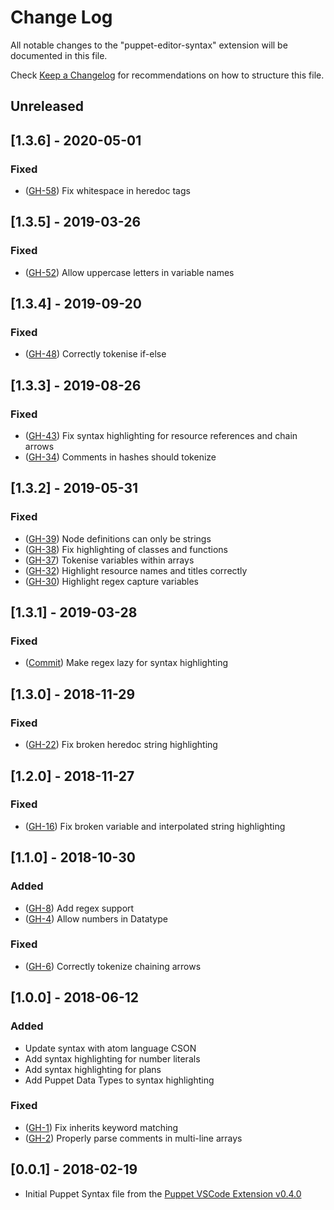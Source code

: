 # Change Log

All notable changes to the "puppet-editor-syntax" extension will be documented in this file.

Check [Keep a Changelog](http://keepachangelog.com/) for recommendations on how to structure this file.

## Unreleased

## [1.3.6] - 2020-05-01

### Fixed

- ([GH-58](https://github.com/puppetlabs/puppet-editor-syntax/issues/58)) Fix whitespace in heredoc tags

## [1.3.5] - 2019-03-26

### Fixed

- ([GH-52](https://github.com/puppetlabs/puppet-editor-syntax/issues/52)) Allow uppercase letters in variable names

## [1.3.4] - 2019-09-20

### Fixed
- ([GH-48](https://github.com/puppetlabs/puppet-editor-syntax/issues/48)) Correctly tokenise if-else

## [1.3.3] - 2019-08-26

### Fixed
- ([GH-43](https://github.com/puppetlabs/puppet-editor-syntax/issues/43)) Fix syntax highlighting for resource references and chain arrows
- ([GH-34](https://github.com/puppetlabs/puppet-editor-syntax/issues/34)) Comments in hashes should tokenize

## [1.3.2] - 2019-05-31

### Fixed
- ([GH-39](https://github.com/puppetlabs/puppet-editor-syntax/issues/39)) Node definitions can only be strings
- ([GH-38](https://github.com/puppetlabs/puppet-editor-syntax/issues/38)) Fix highlighting of classes and functions
- ([GH-37](https://github.com/puppetlabs/puppet-editor-syntax/issues/37)) Tokenise variables within arrays
- ([GH-32](https://github.com/puppetlabs/puppet-editor-syntax/issues/32)) Highlight resource names and titles correctly
- ([GH-30](https://github.com/puppetlabs/puppet-editor-syntax/issues/30)) Highlight regex capture variables

## [1.3.1] - 2019-03-28

### Fixed
- ([Commit](https://github.com/puppetlabs/puppet-editor-syntax/commit/ed18062cc9d904492f02d63b6553e1cadc95664e)) Make regex lazy for syntax highlighting

## [1.3.0] - 2018-11-29

### Fixed
- ([GH-22](https://github.com/puppetlabs/puppet-editor-syntax/issues/22)) Fix broken heredoc string highlighting

## [1.2.0] - 2018-11-27

### Fixed
- ([GH-16](https://github.com/puppetlabs/puppet-editor-syntax/issues/16)) Fix broken variable and interpolated string highlighting

## [1.1.0] - 2018-10-30

### Added
- ([GH-8](https://github.com/puppetlabs/puppet-editor-syntax/issues/8)) Add regex support
- ([GH-4](https://github.com/puppetlabs/puppet-editor-syntax/issues/4)) Allow numbers in Datatype

### Fixed
- ([GH-6](https://github.com/puppetlabs/puppet-editor-syntax/issues/6)) Correctly tokenize chaining arrows

## [1.0.0] - 2018-06-12

### Added
- Update syntax with atom language CSON
- Add syntax highlighting for number literals
- Add syntax highlighting for plans
- Add Puppet Data Types to syntax highlighting

### Fixed
- ([GH-1](https://github.com/puppetlabs/puppet-editor-syntax/issues/1)) Fix inherits keyword matching
- ([GH-2](https://github.com/puppetlabs/puppet-editor-syntax/issues/2)) Properly parse comments in multi-line arrays

## [0.0.1] - 2018-02-19

- Initial Puppet Syntax file from the [Puppet VSCode Extension v0.4.0](https://github.com/puppetlabs/puppet-vscode/blob/8da164b2ce9630ad2b8a2137fed8f4ae0f46a1c3/client/syntaxes/puppet.tmLanguage)

